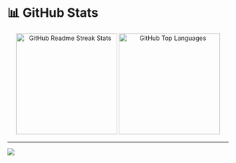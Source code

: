 # 📊 GitHub Stats

<p align="center">
  <img src="https://github-readme-streak-stats.herokuapp.com/?user=kitepea&theme=tokyonight&hide_border=false" alt="GitHub Readme Streak Stats" height="230px"/>
  <img src="https://github-readme-stats.vercel.app/api/top-langs/?username=kitepea&theme=tokyonight&hide_border=false&include_all_commits=true&count_private=true&layout=compact&hide=css" alt="GitHub Top Languages" height="230px"/>
</p>

---
[![](https://visitcount.itsvg.in/api?id=kitepea&icon=0&color=0)](https://visitcount.itsvg.in)
